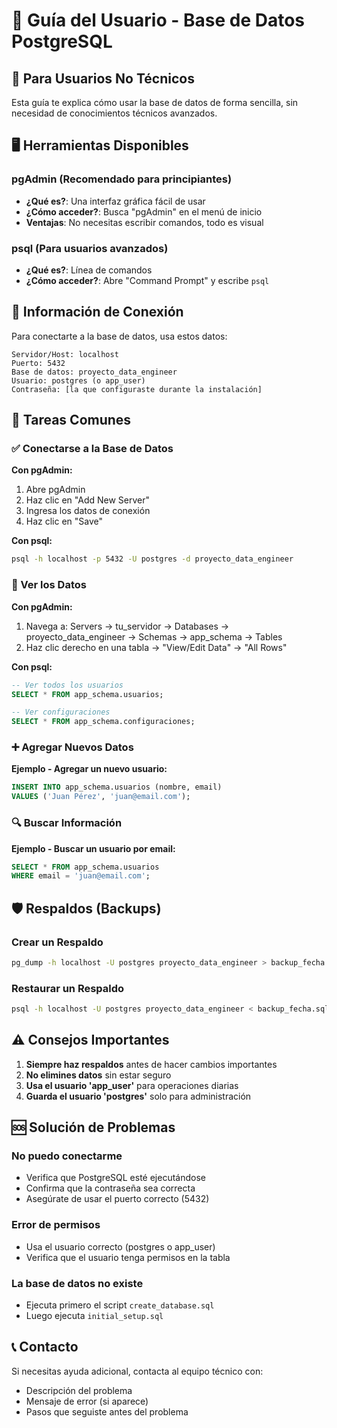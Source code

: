 # 👥 Guía del Usuario - Base de Datos PostgreSQL

## 🎯 Para Usuarios No Técnicos

Esta guía te explica cómo usar la base de datos de forma sencilla, sin necesidad de conocimientos técnicos avanzados.

## 🖥️ Herramientas Disponibles

### pgAdmin (Recomendado para principiantes)
- **¿Qué es?**: Una interfaz gráfica fácil de usar
- **¿Cómo acceder?**: Busca "pgAdmin" en el menú de inicio
- **Ventajas**: No necesitas escribir comandos, todo es visual

### psql (Para usuarios avanzados)
- **¿Qué es?**: Línea de comandos
- **¿Cómo acceder?**: Abre "Command Prompt" y escribe `psql`

## 🔐 Información de Conexión

Para conectarte a la base de datos, usa estos datos:

```
Servidor/Host: localhost
Puerto: 5432
Base de datos: proyecto_data_engineer
Usuario: postgres (o app_user)
Contraseña: [la que configuraste durante la instalación]
```

## 📝 Tareas Comunes

### ✅ Conectarse a la Base de Datos

**Con pgAdmin:**
1. Abre pgAdmin
2. Haz clic en "Add New Server"
3. Ingresa los datos de conexión
4. Haz clic en "Save"

**Con psql:**
```bash
psql -h localhost -p 5432 -U postgres -d proyecto_data_engineer
```

### 👀 Ver los Datos

**Con pgAdmin:**
1. Navega a: Servers → tu_servidor → Databases → proyecto_data_engineer → Schemas → app_schema → Tables
2. Haz clic derecho en una tabla → "View/Edit Data" → "All Rows"

**Con psql:**
```sql
-- Ver todos los usuarios
SELECT * FROM app_schema.usuarios;

-- Ver configuraciones
SELECT * FROM app_schema.configuraciones;
```

### ➕ Agregar Nuevos Datos

**Ejemplo - Agregar un nuevo usuario:**
```sql
INSERT INTO app_schema.usuarios (nombre, email) 
VALUES ('Juan Pérez', 'juan@email.com');
```

### 🔍 Buscar Información

**Ejemplo - Buscar un usuario por email:**
```sql
SELECT * FROM app_schema.usuarios 
WHERE email = 'juan@email.com';
```

## 🛡️ Respaldos (Backups)

### Crear un Respaldo
```bash
pg_dump -h localhost -U postgres proyecto_data_engineer > backup_fecha.sql
```

### Restaurar un Respaldo
```bash
psql -h localhost -U postgres proyecto_data_engineer < backup_fecha.sql
```

## ⚠️ Consejos Importantes

1. **Siempre haz respaldos** antes de hacer cambios importantes
2. **No elimines datos** sin estar seguro
3. **Usa el usuario 'app_user'** para operaciones diarias
4. **Guarda el usuario 'postgres'** solo para administración

## 🆘 Solución de Problemas

### No puedo conectarme
- Verifica que PostgreSQL esté ejecutándose
- Confirma que la contraseña sea correcta
- Asegúrate de usar el puerto correcto (5432)

### Error de permisos
- Usa el usuario correcto (postgres o app_user)
- Verifica que el usuario tenga permisos en la tabla

### La base de datos no existe
- Ejecuta primero el script `create_database.sql`
- Luego ejecuta `initial_setup.sql`

## 📞 Contacto

Si necesitas ayuda adicional, contacta al equipo técnico con:
- Descripción del problema
- Mensaje de error (si aparece)
- Pasos que seguiste antes del problema
